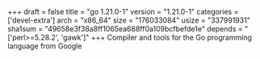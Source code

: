 +++
draft = false
title = "go 1.21.0-1"
version = "1.21.0-1"
categories = ['devel-extra']
arch = "x86_64"
size = "176033084"
usize = "337991931"
sha1sum = "49658e3f38a8ff1065ea688ff0a109bcfbefde1e"
depends = "['perl>=5.28.2', 'gawk']"
+++
Compiler and tools for the Go programming language from Google